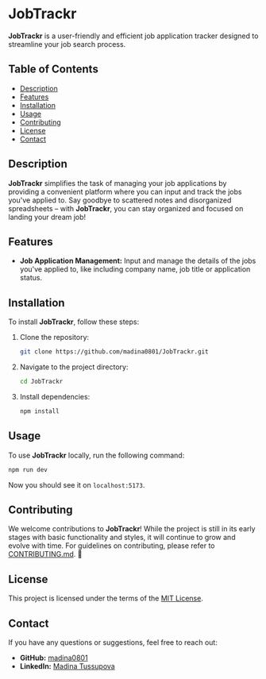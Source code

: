 # JobTrackr

**JobTrackr** is a user-friendly and efficient job application tracker designed to streamline your job search process.

## Table of Contents

- [Description](#description)
- [Features](#features)
- [Installation](#installation)
- [Usage](#usage)
- [Contributing](#contributing)
- [License](#license)
- [Contact](#contact)

## Description

**JobTrackr** simplifies the task of managing your job applications by providing a convenient platform where you can input and track the jobs you've applied to. Say goodbye to scattered notes and disorganized spreadsheets – with **JobTrackr**, you can stay organized and focused on landing your dream job!

## Features

- **Job Application Management:** Input and manage the details of the jobs you've applied to, like including company name, job title or application status.

## Installation

To install **JobTrackr**, follow these steps:

1. Clone the repository:

    ```bash
    git clone https://github.com/madina0801/JobTrackr.git
    ```

2. Navigate to the project directory:

    ```bash
    cd JobTrackr
    ```

3. Install dependencies:

    ```bash
    npm install
    ```

## Usage

To use **JobTrackr** locally, run the following command:

```bash
npm run dev
````

Now you should see it on `localhost:5173`.

## Contributing

We welcome contributions to **JobTrackr**! While the project is still in its early stages with basic functionality and styles, it will continue to grow and evolve with time. For guidelines on contributing, please refer to [CONTRIBUTING.md](CONTRIBUTING.md). 🤗

## License

This project is licensed under the terms of the [MIT License](LICENSE).

## Contact

If you have any questions or suggestions, feel free to reach out:

- **GitHub:** [madina0801](https://github.com/madina0801)
- **LinkedIn:** [Madina Tussupova](https://www.linkedin.com/in/madina-tussupova)
